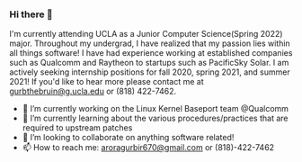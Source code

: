 ### Hi there 👋

I'm currently attending UCLA as a Junior Computer Science(Spring 2022) major. Throughout my undergrad, I have realized that my passion lies within all things software! I have had experience working at established companies such as Qualcomm and Raytheon to startups such as PacificSky Solar. I am actively seeking internship positions for fall 2020, spring 2021, and summer 2021! If you'd like to hear more please contact me at gurbthebruin@g.ucla.edu or (818) 422-7462.

- 🔭 I’m currently working on the Linux Kernel Baseport team @Qualcomm
- 🌱 I’m currently learning about the various procedures/practices that are required to upstream patches
- 👯 I’m looking to collaborate on anything software related!
- 📫 How to reach me: aroragurbir670@gmail.com  or (818)-422-7462

